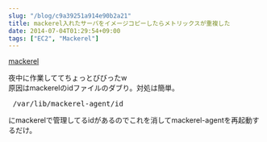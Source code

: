 ```yaml
---
slug: "/blog/c9a39251a914e90b2a21"
title: mackerel入れたサーバをイメージコピーしたらメトリックスが重複した
date: 2014-07-04T01:29:54+09:00
tags: ["EC2", "Mackerel"]
---
```

<p><a href="https://mackerel.io/" rel="nofollow noopener" target="_blank">mackerel</a></p>

<p>夜中に作業しててちょっとびびったw<br>
原因はmackerelのidファイルのダブり。対処は簡単。</p>

<div class="code-frame" data-lang="text"><div class="highlight"><pre> /var/lib/mackerel-agent/id
</pre></div></div>

<p>にmackerelで管理してるidがあるのでこれを消してmackerel-agentを再起動するだけ。</p>
